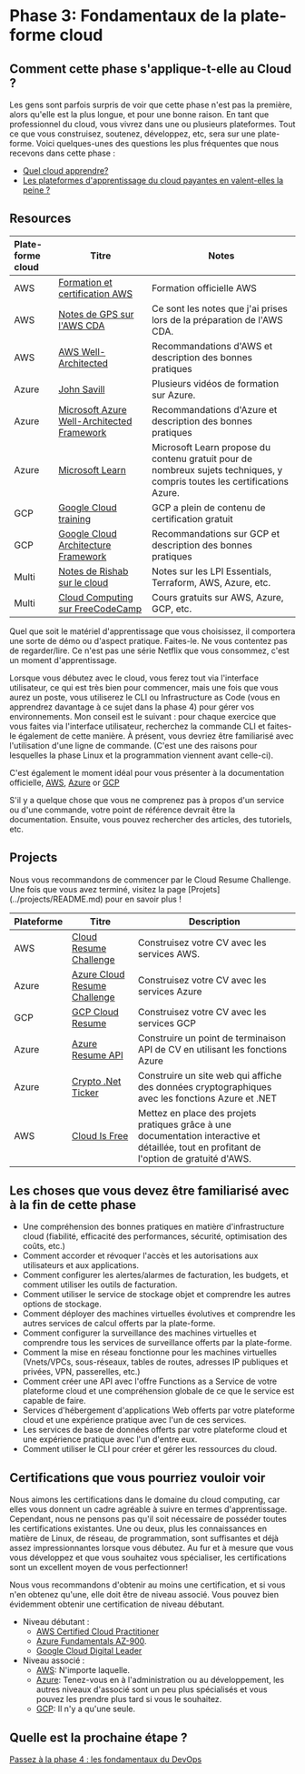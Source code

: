 # Phase 3: Fondamentaux de la plate-forme cloud

## Comment cette phase s'applique-t-elle au Cloud ?

Les gens sont parfois surpris de voir que cette phase n'est pas la première, alors qu'elle est la plus longue, et pour une bonne raison. En tant que professionnel du cloud, vous vivrez dans une ou plusieurs plateformes. Tout ce que vous construisez, soutenez, développez, etc, sera sur une plate-forme. Voici quelques-unes des questions les plus fréquentes que nous recevons dans cette phase :

- [Quel cloud apprendre?](../more-topics/FAQ.md)
- [Les plateformes d'apprentissage du cloud payantes en valent-elles la peine ?](../more-topics/FAQ.md)


## Resources


| Plate-forme cloud | Titre  | Notes  |
|:-------------- | ------ | ------ |
AWS | [Formation et certification AWS](https://aws.amazon.com/training/)| Formation officielle AWS |
AWS | [Notes de GPS sur l'AWS CDA](https://1drv.ms/b/s!AlqgVriKH8xEhLtOcSYu73TqOAMOVw?e=ycAe4f) | Ce sont les notes que j'ai prises lors de la préparation de l'AWS CDA.
AWS | [AWS Well-Architected](https://aws.amazon.com/architecture/well-architected) | Recommandations d'AWS et description des bonnes pratiques |
Azure | [John Savill](https://www.youtube.com/c/NTFAQGuy) | Plusieurs vidéos de formation sur Azure. |
Azure | [Microsoft Azure Well-Architected Framework](https://docs.microsoft.com/en-us/azure/architecture/framework/) | Recommandations d'Azure et description des bonnes pratiques |
Azure |[Microsoft Learn](https://docs.microsoft.com/learn/certifications/browse/) | Microsoft Learn propose du contenu gratuit pour de nombreux sujets techniques, y compris toutes les certifications Azure. |
GCP | [Google Cloud training](https://cloud.google.com/certification) | GCP a plein de contenu de certification gratuit |
GCP | [Google Cloud Architecture Framework](https://cloud.google.com/architecture/framework) | Recommandations sur GCP et description des bonnes pratiques |
Multi |[Notes de Rishab sur le cloud](https://notes.rishab.cloud/)| Notes sur les LPI Essentials, Terraform, AWS, Azure, etc. |
Multi |[Cloud Computing sur FreeCodeCamp](https://www.freecodecamp.org/news/tag/cloud-computing/) | Cours gratuits sur AWS, Azure, GCP, etc. |


Quel que soit le matériel d'apprentissage que vous choisissez, il comportera une sorte de démo ou d'aspect pratique. Faites-le. Ne vous contentez pas de regarder/lire. Ce n'est pas une série Netflix que vous consommez, c'est un moment d'apprentissage.

Lorsque vous débutez avec le cloud, vous ferez tout via l'interface utilisateur, ce qui est très bien pour commencer, mais une fois que vous aurez un poste, vous utiliserez le CLI ou Infrastructure as Code (vous en apprendrez davantage à ce sujet dans la phase 4) pour gérer vos environnements. Mon conseil est le suivant : pour chaque exercice que vous faites via l'interface utilisateur, recherchez la commande CLI et faites-le également de cette manière. À présent, vous devriez être familiarisé avec l'utilisation d'une ligne de commande. (C'est une des raisons pour lesquelles la phase Linux et la programmation viennent avant celle-ci).


C'est également le moment idéal pour vous présenter à la documentation officielle, [AWS](https://docs.aws.amazon.com/index.html), [Azure](https://docs.microsoft.com/azure/?product=featured) or [GCP](https://cloud.google.com/docs)

S'il y a quelque chose que vous ne comprenez pas à propos d'un service ou d'une commande, votre point de référence devrait être la documentation. Ensuite, vous pouvez rechercher des articles, des tutoriels, etc.

## Projects

Nous vous recommandons de commencer par le Cloud Resume Challenge. Une fois que vous avez terminé, visitez la page [Projets] (../projects/README.md) pour en savoir plus !

Plateforme | Titre | Description |
---------|-------|-------------|
AWS | [Cloud Resume Challenge](https://cloudresumechallenge.dev/)| Construisez votre CV avec les services AWS.| 
Azure | [Azure Cloud Resume Challenge](https://youtu.be/ieYrBWmkfno)| Construisez votre CV avec les services Azure   |  
GCP | [GCP Cloud Resume](https://acloudguru.com/blog/engineering/cloudguruchallenge-your-resume-on-gcp) | Construisez votre CV avec les services GCP |
Azure | [Azure Resume API](https://github.com/rishabkumar7/AzureResumeAPI)      | Construire un point de terminaison API de CV en utilisant les fonctions Azure |
Azure | [Crypto .Net Ticker](https://github.com/madebygps/crypto-ticker-dotnet) | Construire un site web qui affiche des données cryptographiques avec les fonctions Azure et .NET |       
AWS | [Cloud Is Free](https://cloudisfree.com) | Mettez en place des projets pratiques grâce à une documentation interactive et détaillée, tout en profitant de l'option de gratuité d'AWS.


## Les choses que vous devez être familiarisé avec à la fin de cette phase


- Une compréhension des bonnes pratiques en matière d'infrastructure cloud (fiabilité, efficacité des performances, sécurité, optimisation des coûts, etc.)
- Comment accorder et révoquer l'accès et les autorisations aux utilisateurs et aux applications.
- Comment configurer les alertes/alarmes de facturation, les budgets, et comment utiliser les outils de facturation.
- Comment utiliser le service de stockage objet et comprendre les autres options de stockage.
- Comment déployer des machines virtuelles évolutives et comprendre les autres services de calcul offerts par la plate-forme.
- Comment configurer la surveillance des machines virtuelles et comprendre tous les services de surveillance offerts par la plate-forme.
- Comment la mise en réseau fonctionne pour les machines virtuelles (Vnets/VPCs, sous-réseaux, tables de routes, adresses IP publiques et privées, VPN, passerelles, etc.)
- Comment créer une API avec l'offre Functions as a Service de votre plateforme cloud et une compréhension globale de ce que le service est capable de faire.
- Services d'hébergement d'applications Web offerts par votre plateforme cloud et une expérience pratique avec l'un de ces services. 
- Les services de base de données offerts par votre plateforme cloud et une expérience pratique avec l'un d'entre eux.
- Comment utiliser le CLI pour créer et gérer les ressources du cloud.
## Certifications que vous pourriez vouloir voir

Nous aimons les certifications dans le domaine du cloud computing, car elles vous donnent un cadre agréable à suivre en termes d'apprentissage. Cependant, nous ne pensons pas qu'il soit nécessaire de posséder toutes les certifications existantes. Une ou deux, plus les connaissances en matière de Linux, de réseau, de programmation, sont suffisantes et déjà assez impressionnantes lorsque vous débutez. Au fur et à mesure que vous vous développez et que vous souhaitez vous spécialiser, les certifications sont un excellent moyen de vous perfectionner! 


Nous vous recommandons d'obtenir au moins une certification, et si vous n'en obtenez qu'une, elle doit être de niveau associé. Vous pouvez bien évidemment obtenir une certification de niveau débutant.

- Niveau débutant : 
    - [AWS Certified Cloud Practitioner](https://aws.amazon.com/certification/certified-cloud-practitioner/) 
    - [Azure Fundamentals AZ-900](https://docs.microsoft.com/learn/certifications/exams/az-900).
    - [Google Cloud Digital Leader](https://cloud.google.com/certification/cloud-digital-leader)
- Niveau associé : 
    - [AWS](https://aws.amazon.com/certification/): N'importe laquelle.
    - [Azure](https://docs.microsoft.com/learn/certifications/browse/?resource_type=certification&products=azure&terms=associate): Tenez-vous en à l'administration ou au développement, les autres niveaux d'associé sont un peu plus spécialisés et vous pouvez les prendre plus tard si vous le souhaitez.
    - [GCP](https://cloud.google.com/certification/cloud-engineer): Il n'y a qu'une seule.

## Quelle est la prochaine étape ?

[Passez à la phase 4 : les fondamentaux du DevOps](../phase4/README.md)
